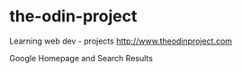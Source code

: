 # the-odin-project
Learning web dev - projects
http://www.theodinproject.com

Google Homepage and Search Results